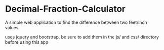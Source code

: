 # Decimal-Fraction-Calculator
A simple web application to find the difference between two feet/inch values

uses jquery and bootstrap, be sure to add them in the js/ and css/ directory before using this app